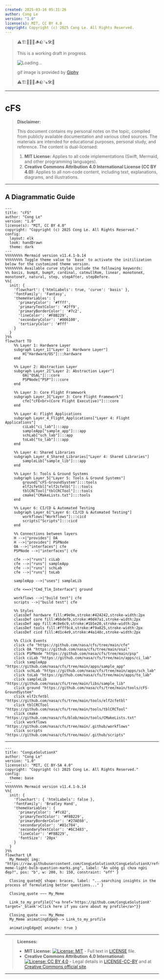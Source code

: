 ```yaml
---
created: 2025-03-16 05:31:26
author: Cong Le
version: "1.0"
license(s): MIT, CC BY 4.0
copyright: Copyright (c) 2025 Cong Le. All Rights Reserved.
---
```



> ⚠️🏗️🚧🦺🧱🪵🪨🪚🛠️👷
> 
> This is a working draft in progress.
> 
> ![Loading...](https://media1.giphy.com/media/v1.Y2lkPTc5MGI3NjExOXd2dGZnODB5ZHFrZzVzdTM5ZzhwdHFqb3pib2hmdjdhb2kzYjhsZyZlcD12MV9pbnRlcm5hbF9naWZfYnlfaWQmY3Q9Zw/vTE78hxY9NmCI/giphy.gif)
> 
> gif image is provided by [Giphy](https://giphy.com)
> 
> ⚠️🏗️🚧🦺🧱🪵🪨🪚🛠️👷

----


# cFS
> **Disclaimer:**
>
> This document contains my personal notes on the topic,
> compiled from publicly available documentation and various cited sources.
> The materials are intended for educational purposes, personal study, and reference.
> The content is dual-licensed:
> 1. **MIT License:** Applies to all code implementations (Swift, Mermaid, and other programming languages).
> 2. **Creative Commons Attribution 4.0 International License (CC BY 4.0):** Applies to all non-code content, including text, explanations, diagrams, and illustrations.
---


## A Diagrammatic Guide 


```mermaid
---
title: "cFS"
author: "Cong Le"
version: "1.0"
license(s): "MIT, CC BY 4.0"
copyright: "Copyright (c) 2025 Cong Le. All Rights Reserved."
config:
  layout: elk
  look: handDrawn
  theme: dark
---
%%%%%%%% Mermaid version v11.4.1-b.14
%%%%%%%% Toggle theme value to `base` to activate the initilization below for the customized theme version.
%%%%%%%% Available curve styles include the following keywords:
%% basis, bumpX, bumpY, cardinal, catmullRom, linear, monotoneX, monotoneY, natural, step, stepAfter, stepBefore.
%%{
  init: {
    'flowchart': {'htmlLabels': true, 'curve': 'basis' },
    'fontFamily': 'Fantasy',
    'themeVariables': {
      'primaryColor': '#ffff',
      'primaryTextColor': '#2ff9',
      'primaryBorderColor': '#7c2',
      'lineColor': '#F8B229',
      'secondaryColor': '#006100',
      'tertiaryColor': '#fff'
    }
  }
}%%
flowchart TD
    %% Layer 1: Hardware Layer
    subgraph Layer_1["Layer 1: Hardware Layer"]
        H["Hardware/OS"]:::hardware
    end

    %% Layer 2: Abstraction Layer
    subgraph Layer_2["Layer 2: Abstraction Layer"]
        OA["OSAL"]:::core
        PSPNode["PSP"]:::core
    end

    %% Layer 3: Core Flight Framework
    subgraph Layer_3["Layer 3: Core Flight Framework"]
        cfe["cFE<br>(Core Flight Executive)"]:::core
    end

    %% Layer 4: Flight Applications
    subgraph Layer_4_Flight_Applications["Layer 4: Flight Applications"]
        ciLab["ci_lab"]:::app
        sampleApp["sample_app"]:::app
        schLab["sch_lab"]:::app
        toLab["to_lab"]:::app
    end

    %% Layer 4: Shared Libraries
    subgraph Layer_4_Shared_Libraries["Layer 4: Shared Libraries"]
        sampleLib["sample_lib"]:::app
    end

    %% Layer 5: Tools & Ground Systems
    subgraph Layer_5["Layer 5: Tools & Ground Systems"]
        ground["cFS-GroundSystem"]:::tools
        elf2cfetbl["elf2cfetbl"]:::tools
        tblCRCTool["tblCRCTool"]:::tools
        cmake["CMakeLists.txt"]:::tools
    end

    %% Layer 6: CI/CD & Automated Testing
    subgraph Layer_6["Layer 6: CI/CD & Automated Testing"]
        workflows["Workflows"]:::cicd
        scripts["Scripts"]:::cicd
    end

    %% Connections between layers
    H -->|"provides"| OA
    H -->|"provides"| PSPNode
    OA -->|"interfaces"| cfe
    PSPNode -->|"interfaces"| cfe

    cfe -->|"runs"| ciLab
    cfe -->|"runs"| sampleApp
    cfe -->|"runs"| schLab
    cfe -->|"runs"| toLab

    sampleApp -->|"uses"| sampleLib

    cfe <==>|"Cmd_Tlm_Interface"| ground

    workflows -->|"build test"| cfe
    scripts -->|"build test"| cfe

    %% Styles
    classDef hardware fill:#9e9e,stroke:#424242,stroke-width:2px
    classDef core fill:#bbdefb,stroke:#0d47a1,stroke-width:2px
    classDef app fill:#c8e6c9,stroke:#1b5e20,stroke-width:2px
    classDef tools fill:#fff9c4,stroke:#f9a825,stroke-width:2px
    classDef cicd fill:#d1c4e9,stroke:#4a148c,stroke-width:2px

    %% Click Events
    click cfe "https://github.com/nasa/cfs/tree/main/cfe"
    click OA "https://github.com/nasa/cfs/tree/main/osal"
    click PSPNode "https://github.com/nasa/cfs/tree/main/psp"
    click ciLab "https://github.com/nasa/cfs/tree/main/apps/ci_lab"
    click sampleApp "https://github.com/nasa/cfs/tree/main/apps/sample_app"
    click schLab "https://github.com/nasa/cfs/tree/main/apps/sch_lab"
    click toLab "https://github.com/nasa/cfs/tree/main/apps/to_lab"
    click sampleLib "https://github.com/nasa/cfs/tree/main/libs/sample_lib"
    click ground "https://github.com/nasa/cfs/tree/main/tools/cFS-GroundSystem"
    click elf2cfetbl "https://github.com/nasa/cfs/tree/main/tools/elf2cfetbl"
    click tblCRCTool "https://github.com/nasa/cfs/tree/main/tools/tblCRCTool"
    click cmake "https://github.com/nasa/cfs/blob/main/tools/CMakeLists.txt"
    click workflows "https://github.com/nasa/cfs/tree/main/.github/workflows"
    click scripts "https://github.com/nasa/cfs/tree/main/.github/scripts"

```


---

<!-- 
```mermaid
%% Current Mermaid version
info
```  -->


```mermaid
---
title: "CongLeSolutionX"
author: "Cong Le"
version: "1.0"
license(s): "MIT, CC BY-SA 4.0"
copyright: "Copyright (c) 2025 Cong Le. All Rights Reserved."
config:
  theme: base
---
%%%%%%%% Mermaid version v11.4.1-b.14
%%{
  init: {
    'flowchart': { 'htmlLabels': false },
    'fontFamily': 'Bradley Hand',
    'themeVariables': {
      'primaryColor': '#fc82',
      'primaryTextColor': '#F8B229',
      'primaryBorderColor': '#27AE60',
      'secondaryColor': '#81c784',
      'secondaryTextColor': '#6C3483',
      'lineColor': '#F8B229',
      'fontSize': '20px'
    }
  }
}%%
flowchart LR
  My_Meme@{ img: "https://raw.githubusercontent.com/CongLeSolutionX/CongLeSolutionX/refs/heads/main/assets/images/My-meme-light-bulb-question-marks.png", label: "Ăn uống gì chưa ngừi đẹp?", pos: "b", w: 200, h: 150, constraint: "off" }

  Closing_quote@{ shape: braces, label: "...searching insights in the process of formulating better questions..." }

  Closing_quote ~~~ My_Meme
    
  Link_to_my_profile{{"<a href='https://github.com/CongLeSolutionX' target='_blank'>Click here if you care about my profile</a>"}}

  Closing_quote ~~~ My_Meme
  My_Meme animatingEdge@--> Link_to_my_profile
  
  animatingEdge@{ animate: true }

```

---
> **Licenses:**
>
> - **MIT License:**  [![License: MIT](https://img.shields.io/badge/License-MIT-yellow.svg)](LICENSE) - Full text in [LICENSE](LICENSE) file.
> - **Creative Commons Attribution 4.0 International:** [![License: CC BY 4.0](https://licensebuttons.net/l/by/4.0/88x31.png)](LICENSE-CC-BY) - Legal details in [LICENSE-CC-BY](LICENSE-CC-BY) and at [Creative Commons official site](http://creativecommons.org/licenses/by/4.0/).
> 
---


